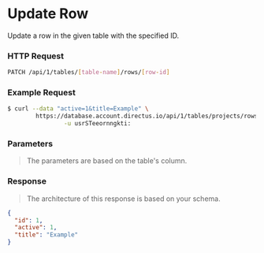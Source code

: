 # Update Row

Update a row in the given table with the specified ID.

### HTTP Request

```bash
PATCH /api/1/tables/[table-name]/rows/[row-id]
```

### Example Request

```bash
$ curl --data "active=1&title=Example" \
        https://database.account.directus.io/api/1/tables/projects/rows/1 \
                -u usrSTeeornngkti:
```

### Parameters

> The parameters are based on the table's column.

### Response

> The architecture of this response is based on your schema.

```json
{
  "id": 1,
  "active": 1,
  "title": "Example"
}
```